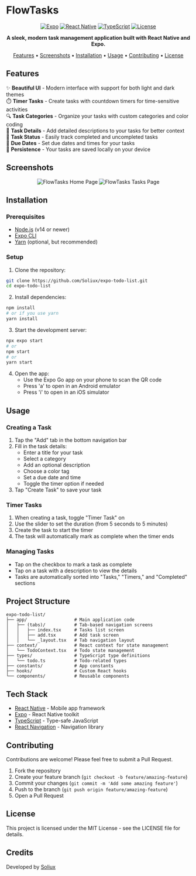 # FlowTasks

<div align="center">

[![Expo](https://img.shields.io/badge/Expo-1B1F23?style=for-the-badge&logo=expo&logoColor=white)](https://expo.dev/)
[![React Native](https://img.shields.io/badge/React_Native-20232A?style=for-the-badge&logo=react&logoColor=61DAFB)](https://reactnative.dev/)
[![TypeScript](https://img.shields.io/badge/TypeScript-007ACC?style=for-the-badge&logo=typescript&logoColor=white)](https://www.typescriptlang.org/)
[![License](https://img.shields.io/badge/License-MIT-blue.svg?style=for-the-badge)](LICENSE)

**A sleek, modern task management application built with React Native and Expo.**

[Features](#features) •
[Screenshots](#screenshots) •
[Installation](#installation) •
[Usage](#usage) •
[Contributing](#contributing) •
[License](#license)

</div>

## Features

✨ **Beautiful UI** - Modern interface with support for both light and dark themes  
⏱️ **Timer Tasks** - Create tasks with countdown timers for time-sensitive activities  
🔍 **Task Categories** - Organize your tasks with custom categories and color coding  
📝 **Task Details** - Add detailed descriptions to your tasks for better context  
🔄 **Task Status** - Easily track completed and uncompleted tasks  
📅 **Due Dates** - Set due dates and times for your tasks  
💾 **Persistence** - Your tasks are saved locally on your device

## Screenshots

<div align="center">
  <img src="https://i.ibb.co/8gLZBGBt/SCR-20250327-elcs.png" alt="FlowTasks Home Page" />
  <img src="https://i.ibb.co/JjDjfcBf/SCR-20250327-elix.png" alt="FlowTasks Tasks Page"/>
</div>

## Installation

### Prerequisites

- [Node.js](https://nodejs.org/) (v14 or newer)
- [Expo CLI](https://docs.expo.dev/get-started/installation/)
- [Yarn](https://yarnpkg.com/) (optional, but recommended)

### Setup

1. Clone the repository:

```bash
git clone https://github.com/Soliux/expo-todo-list.git
cd expo-todo-list
```

2. Install dependencies:

```bash
npm install
# or if you use yarn
yarn install
```

3. Start the development server:

```bash
npx expo start
# or
npm start
# or
yarn start
```

4. Open the app:
   - Use the Expo Go app on your phone to scan the QR code
   - Press 'a' to open in an Android emulator
   - Press 'i' to open in an iOS simulator

## Usage

### Creating a Task

1. Tap the "Add" tab in the bottom navigation bar
2. Fill in the task details:
   - Enter a title for your task
   - Select a category
   - Add an optional description
   - Choose a color tag
   - Set a due date and time
   - Toggle the timer option if needed
3. Tap "Create Task" to save your task

### Timer Tasks

1. When creating a task, toggle "Timer Task" on
2. Use the slider to set the duration (from 5 seconds to 5 minutes)
3. Create the task to start the timer
4. The task will automatically mark as complete when the timer ends

### Managing Tasks

- Tap on the checkbox to mark a task as complete
- Tap on a task with a description to view the details
- Tasks are automatically sorted into "Tasks," "Timers," and "Completed" sections

## Project Structure

```
expo-todo-list/
├── app/                  # Main application code
│   ├── (tabs)/           # Tab-based navigation screens
│   │   ├── index.tsx     # Tasks list screen
│   │   ├── add.tsx       # Add task screen
│   │   └── _layout.tsx   # Tab navigation layout
├── context/              # React context for state management
│   └── TodoContext.tsx   # Todo state management
├── types/                # TypeScript type definitions
│   └── todo.ts           # Todo-related types
├── constants/            # App constants
├── hooks/                # Custom React hooks
└── components/           # Reusable components
```

## Tech Stack

- [React Native](https://reactnative.dev/) - Mobile app framework
- [Expo](https://expo.dev/) - React Native toolkit
- [TypeScript](https://www.typescriptlang.org/) - Type-safe JavaScript
- [React Navigation](https://reactnavigation.org/) - Navigation library

## Contributing

Contributions are welcome! Please feel free to submit a Pull Request.

1. Fork the repository
2. Create your feature branch (`git checkout -b feature/amazing-feature`)
3. Commit your changes (`git commit -m 'Add some amazing feature'`)
4. Push to the branch (`git push origin feature/amazing-feature`)
5. Open a Pull Request

## License

This project is licensed under the MIT License - see the LICENSE file for details.

## Credits

Developed by [Soliux](https://github.com/Soliux)
